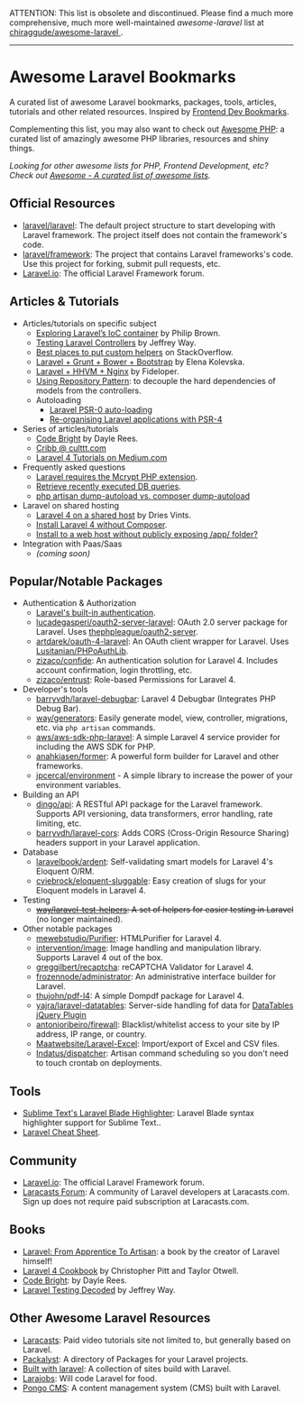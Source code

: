 ATTENTION: This list is obsolete and discontinued. Please find a much more comprehensive, much more well-maintained *awesome-laravel* list at [chiraggude/awesome-laravel
](https://github.com/chiraggude/awesome-laravel).

-----

# Awesome Laravel Bookmarks
A curated list of awesome Laravel bookmarks, packages, tools, articles, tutorials and other related resources. Inspired by [Frontend Dev Bookmarks](https://github.com/dypsilon/frontend-dev-bookmarks).

Complementing this list, you may also want to check out [Awesome PHP](https://github.com/ziadoz/awesome-php): a curated list of amazingly awesome PHP libraries, resources and shiny things.

*Looking for other awesome lists for PHP, Frontend Development, etc? Check out [Awesome - A curated list of awesome lists](https://github.com/sindresorhus/awesome).*

## Official Resources
- [laravel/laravel](https://github.com/laravel/laravel): The default project structure to start developing with Laravel framework. The project itself does not contain the framework's code.
- [laravel/framework](https://github.com/laravel/framework): The project that contains Laravel frameworks's code. Use this project for forking, submit pull requests, etc.
- [Laravel.io](http://laravel.io): The official Laravel Framework forum.

## Articles & Tutorials
- Articles/tutorials on specific subject
  - [Exploring Laravel’s IoC container](http://culttt.com/2014/03/24/exploring-laravels-ioc-container/) by Philip Brown.
  - [Testing Laravel Controllers](http://code.tutsplus.com/tutorials/testing-laravel-controllers--net-31456) by Jeffrey Way.
  - [Best places to put custom helpers](https://stackoverflow.com/questions/17088917/what-are-the-best-practices-and-best-places-for-laravel-4-helpers-or-basic-funct) on StackOverflow.
  - [Laravel + Grunt + Bower + Bootstrap](http://blog.elenakolevska.com/using-grunt-with-laravel-and-bootstrap/) by Elena Kolevska.
  - [Laravel + HHVM + Nginx](http://fideloper.com/hhvm-nginx-laravel) by Fideloper.
  - [Using Repository Pattern](http://heera.it/laravel-repository-pattern): to decouple the hard dependencies of models from the controllers.
  - Autoloading
    - [Laravel PSR-0 auto-loading](http://stackoverflow.com/questions/21320775/laravel-psr-0-auto-loading)
    - [Re-organising Laravel applications with PSR-4](http://laravelish.wordpress.com/2014/03/05/psr-4/)
- Series of articles/tutorials
  - [Code Bright](http://daylerees.com/codebright) by Dayle Rees.
  - [Cribb @ culttt.com](http://culttt.com/tag/cribbb/)
  - [Laravel 4 Tutorials on Medium.com](https://medium.com/laravel-4)
- Frequently asked questions
  - [Laravel requires the Mcrypt PHP extension](https://stackoverflow.com/questions/16830405/laravel-requires-the-mcrypt-php-extension).
  - [Retrieve recently executed DB queries](https://stackoverflow.com/questions/14536165/get-the-query-executed-in-laravel-3-4).
  - [php artisan dump-autoload vs. composer dump-autoload](https://stackoverflow.com/questions/20274082/what-are-differences-between-php-artisan-dump-autoload-and-composer-dump-auto)
- Laravel on shared hosting
  - [Laravel 4 on a shared host](http://driesvints.com/blog/laravel-4-on-a-shared-host/) by Dries Vints.
  - [Install Laravel 4 without Composer](https://stackoverflow.com/questions/15940140/can-i-install-laravel-4-without-using-composer).
  - [Install to a web host without publicly exposing /app/ folder?](https://stackoverflow.com/questions/16683046/how-to-install-laravel-4-to-a-web-host-subfolder-without-publicly-exposing-app)
- Integration with Paas/Saas
  - _(coming soon)_

## Popular/Notable Packages

- Authentication & Authorization
  - [Laravel's built-in authentication](http://laravel.com/docs/security).
  - [lucadegasperi/oauth2-server-laravel](https://github.com/lucadegasperi/oauth2-server-laravel): OAuth 2.0 server package for Laravel. Uses [thephpleague/oauth2-server](https://github.com/thephpleague/oauth2-server).
  - [artdarek/oauth-4-laravel](https://github.com/artdarek/oauth-4-laravel): An OAuth client wrapper for Laravel. Uses [Lusitanian/PHPoAuthLib](https://github.com/Lusitanian/PHPoAuthLib).
  - [zizaco/confide](https://github.com/Zizaco/confide): An authentication solution for Laravel 4. Includes account confirmation, login throttling, etc.
  - [zizaco/entrust](https://github.com/Zizaco/entrust): Role-based Permissions for Laravel 4.
- Developer's tools
  - [barryvdh/laravel-debugbar](https://github.com/barryvdh/laravel-debugbar): Laravel 4 Debugbar (Integrates PHP Debug Bar).
  - [way/generators](https://github.com/JeffreyWay/Laravel-4-Generators): Easily generate model, view, controller, migrations, etc. via `php artisan` commands.
  - [aws/aws-sdk-php-laravel](https://github.com/aws/aws-sdk-php-laravel.git): A simple Laravel 4 service provider for including the AWS SDK for PHP.
  - [anahkiasen/former](https://github.com/anahkiasen/former): A powerful form builder for Laravel and other frameworks.
  - [jpcercal/environment](https://github.com/jpcercal/environment) - A simple library to increase the power of your environment variables.
- Building an API
  - [dingo/api](https://github.com/dingo/api): A RESTful API package for the Laravel framework. Supports API versioning, data transformers, error handling, rate limiting, etc.
  - [barryvdh/laravel-cors](https://github.com/barryvdh/laravel-cors): Adds CORS (Cross-Origin Resource Sharing) headers support in your Laravel application.
- Database
  - [laravelbook/ardent](https://github.com/laravelbook/ardent): Self-validating smart models for Laravel 4's Eloquent O/RM.
  - [cviebrock/eloquent-sluggable](https://github.com/cviebrock/eloquent-sluggable): Easy creation of slugs for your Eloquent models in Laravel 4.
- Testing
  - ~~[way/laravel-test-helpers](https://github.com/JeffreyWay/Laravel-Test-Helpers): A set of helpers for easier testing in Laravel~~ (no longer maintained).
- Other notable packages
  - [mewebstudio/Purifier](https://github.com/mewebstudio/Purifier): HTMLPurifier for Laravel 4.
  - [intervention/image](https://github.com/Intervention/image): Image handling and manipulation library. Supports Laravel 4 out of the box.
  - [greggilbert/recaptcha](https://github.com/greggilbert/recaptcha): reCAPTCHA Validator for Laravel 4.
  - [frozennode/administrator](https://github.com/FrozenNode/Laravel-Administrator): An administrative interface builder for Laravel.
  - [thujohn/pdf-l4](https://github.com/thujohn/pdf-l4): A simple Dompdf package for Laravel 4.
  - [yajra/laravel-datatables](https://github.com/yajra/laravel-datatables): Server-side handling fof data for [DataTables jQuery Plugin](http://datatables.net/)
  - [antonioribeiro/firewall](https://github.com/antonioribeiro/firewall): Blacklist/whitelist access to your site by IP address, IP range, or country.
  - [Maatwebsite/Laravel-Excel](https://github.com/Maatwebsite/Laravel-Excel): Import/export of Excel and CSV files.
  - [Indatus/dispatcher](https://github.com/Indatus/dispatcher): Artisan command scheduling so you don't need to touch crontab on deployments.

## Tools
- [Sublime Text's Laravel Blade Highlighter](https://sublime.wbond.net/packages/Laravel%20Blade%20Highlighter): Laravel Blade syntax highlighter support for Sublime Text..
- [Laravel Cheat Sheet](http://cheats.jesse-obrien.ca/).

## Community
- [Laravel.io](http://laravel.io): The official Laravel Framework forum.
- [Laracasts Forum](https://www.laracasts.com/forum): A community of Laravel developers at Laracasts.com. Sign up does not require paid subscription at Laracasts.com.

## Books
- [Laravel: From Apprentice To Artisan](https://leanpub.com/laravel): a book by the creator of Laravel himself!
- [Laravel 4 Cookbook](https://leanpub.com/laravel4cookbook) by Christopher Pitt and Taylor Otwell.
- [Code Bright](https://leanpub.com/codebright): by Dayle Rees.
- [Laravel Testing Decoded](https://leanpub.com/laravel-testing-decoded) by Jeffrey Way.

## Other Awesome Laravel Resources
- [Laracasts](https://www.laracasts.com): Paid video tutorials site not limited to, but generally based on Laravel.
- [Packalyst](http://packalyst.com/): A directory of Packages for your Laravel projects.
- [Built with laravel](http://builtwithlaravel.com/): A collection of sites build with Laravel.
- [Larajobs](https://larajobs.com): Will code Laravel for food.
- [Pongo CMS](http://pongocms.com/): A content management system (CMS) built with Laravel.
